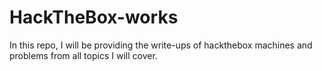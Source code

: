 # HackTheBox-works

In this repo, I will be providing the write-ups of hackthebox machines and problems from all topics I will cover.

